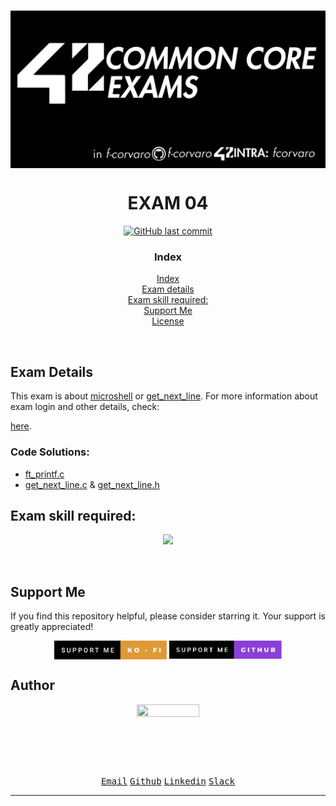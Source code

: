 # <a href="https://github.com/f-corvaro/42.common_core/tree/main/exams"><img align="center" src="https://github.com/f-corvaro/42.common_core/blob/main/exams/.extra/42exams.png"></a>

<h1 align="center">EXAM 04</h1>

<p align="center" style="text-decoration: none;">
  <a href="https://github.com/f-corvaro/42.common_core/tree/main/exams/exam-04"><img alt="GitHub last commit" src="https://img.shields.io/github/last-commit/f-corvaro/42.common_core?color=black" /></a>
</p>

<h3 align="center">Index</h3>
<p align="center">
<a href="#index">Index</a><br>
<a href="#exam-details">Exam details</a><br>
<a href="#exam-skill-required">Exam skill required:</a><br>
<a href="#support-me">Support Me</a><br>
<a href="#license">License</a><br>
</p>
<br>

## Exam Details

<p align="justify">

This exam is about [microshell](https://github.com/f-corvaro/42.common_core/tree/main/exams/exam-03/ft_printf) or [get_next_line](https://github.com/f-corvaro/42.common_core/tree/main/exams/exam-03/gnl). For more information about exam login and other details, check:

<a href="https://github.com/f-corvaro/42.common_core/tree/main/exams">here</a>.
</p>

### Code Solutions:

- [ft_printf.c](https://github.com/f-corvaro/42.common_core/blob/main/exams/exam-03/ft_printf/ft_printf.c)
- [get_next_line.c](https://github.com/f-corvaro/42.common_core/blob/main/exams/exam-03/gnl/get_next_line.c) & [get_next_line.h](https://github.com/f-corvaro/42.common_core/blob/main/exams/exam-03/gnl/get_next_line.h)

## Exam skill required:
<p align="center">
  <a href="https://skillicons.dev">
    <img src="https://skillicons.dev/icons?i=git,c,vim" />
  </a>
</p>
<br>

## Support Me

<p align="justify">
If you find this repository helpful, please consider starring it. Your support is greatly appreciated!</p>

<p align="center">
<a href="https://ko-fi.com/fcorvaro"><img width="180" img align="center" src="https://github.com/f-corvaro/42.common_core/blob/main/.extra/support-me-ko-fi.svg"><alt=""></a>
<a href="https://github.com/sponsors/f-corvaro"><img width="180" img align="center" src="https://github.com/f-corvaro/42.common_core/blob/main/.extra/support-me-github.svg"><alt=""></a>

<br>

## Author

<p align="center"><a href="https://profile.intra.42.fr/users/fcorvaro"><img style="height:auto;" src="https://avatars.githubusercontent.com/u/102758065?v=4" width="100" height="100"alt=""></a>
<p align="center">
<a href="mailto:fcorvaro@student.42roma.it"><kbd>Email</kbd><alt=""></a>
<a href="https://github.com/f-corvaro"><kbd>Github</kbd><alt=""></a>
<a href="https://www.linkedin.com/in/f-corvaro/"><kbd>Linkedin</kbd><alt=""></a>
<a href="https://42born2code.slack.com/team/U050L8XAFLK"><kbd>Slack</kbd><alt=""></a>

<hr/>